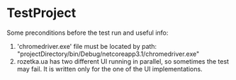 # TestProject

Some preconditions before the test run and useful info:
1. 'chromedriver.exe' file must be located by path: "projectDirectory/bin/Debug/netcoreapp3.1/chromedriver.exe"
2. rozetka.ua has two different UI running in parallel, so sometimes the test may fail. It is written only for the one of the UI implementations.
